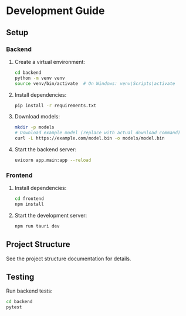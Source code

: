 # Development Guide

## Setup

### Backend

1. Create a virtual environment:
   ```bash
   cd backend
   python -m venv venv
   source venv/bin/activate  # On Windows: venv\Scripts\activate
   ```

2. Install dependencies:
   ```bash
   pip install -r requirements.txt
   ```

3. Download models:
   ```bash
   mkdir -p models
   # Download example model (replace with actual download command)
   curl -L https://example.com/model.bin -o models/model.bin
   ```

4. Start the backend server:
   ```bash
   uvicorn app.main:app --reload
   ```

### Frontend

1. Install dependencies:
   ```bash
   cd frontend
   npm install
   ```

2. Start the development server:
   ```bash
   npm run tauri dev
   ```

## Project Structure

See the project structure documentation for details.

## Testing

Run backend tests:
```bash
cd backend
pytest
```

